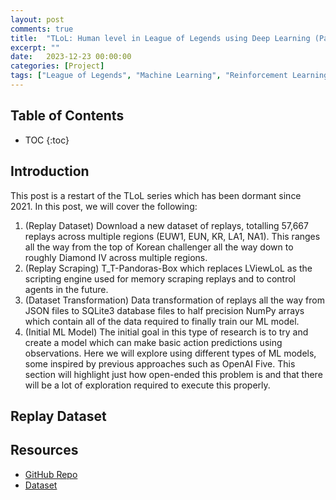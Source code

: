 ```yaml
---
layout: post
comments: true
title:  "TLoL: Human level in League of Legends using Deep Learning (Part 7 - Dataset Transformation)"
excerpt: ""
date:   2023-12-23 00:00:00
categories: [Project]
tags: ["League of Legends", "Machine Learning", "Reinforcement Learning", "TLoL", "Data Transformation"]
---
```


## Table of Contents

* TOC
{:toc}

## Introduction

This post is a restart of the TLoL series which has been dormant since 2021. In this post, we will cover the
following:
1. (Replay Dataset) Download a new dataset of replays, totalling 57,667 replays across multiple regions (EUW1, EUN, KR, LA1, NA1).
   This ranges all the way from the top of Korean challenger all the way down to roughly Diamond IV across multiple
   regions.
2. (Replay Scraping) T_T-Pandoras-Box which replaces LViewLoL as the scripting engine used for memory scraping replays and to control
   agents in the future.
3. (Dataset Transformation) Data transformation of replays all the way from JSON files to SQLite3 database files to half precision NumPy arrays
   which contain all of the data required to finally train our ML model.
4. (Initial ML Model) The initial goal in this type of research is to try and create a model which can make basic action predictions using observations.
   Here we will explore using different types of ML models, some inspired by previous approaches such as OpenAI Five. This section will highlight
   just how open-ended this problem is and that there will be a lot of exploration required to execute this properly.

## Replay Dataset

## Resources

- [GitHub Repo](https://github.com/MiscellaneousStuff/tlol-analysis)
- [Dataset](https://github.com/MiscellaneousStuff/tlol?tab=readme-ov-file#ezreal-dataset-patch-1323)
